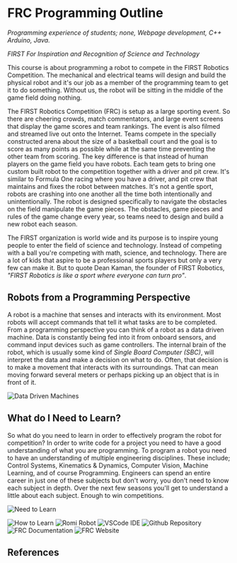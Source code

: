 # FRC Programming Outline
*Programming experience of students; none, Webpage development, C++ Arduino, Java.*

*FIRST For Inspiration and Recognition of Science and Technology*

This course is about programming a robot to compete in the FIRST Robotics Competition.  The mechanical and electrical teams will design and build the physical robot and it's our job as a member of the programming team to get it to do something.  Without us, the robot will be sitting in the middle of the game field doing nothing.

The FIRST Robotics Competition (FRC) is setup as a large sporting event. So there are cheering crowds, match commentators, and large event screens that display the game scores and team rankings. The event is also filmed and streamed live out onto the Internet.  Teams compete in the specially constructed arena about the size of a basketball court and the goal is to score as many points as possible while at the same time preventing the other team from scoring.  The key difference is that instead of human players on the game field you have robots.  Each team gets to bring one custom built robot to the competition together with a driver and pit crew. It's similar to Formula One racing where you have a driver, and pit crew that maintains and fixes the robot between matches. It's not a gentle sport, robots are crashing into one another all the time both intentionally and unintentionally.  The robot is designed specifically to navigate the obstacles on the field manipulate the game pieces. The obstacles, game pieces and rules of the game change every year, so teams need to design and build a new robot each season.

The FIRST organization is world wide and its purpose is to inspire young people to enter the field of science and technology.  Instead of competing with a ball you're competing with math, science, and technology.  There are a lot of kids that aspire to be a professional sports players but only a very few can make it.  But to quote Dean Kaman, the founder of FIRST Robotics, *"FIRST Robotics is like a sport where everyone can turn pro"*.  

## Robots from a Programming Perspective
A robot is a machine that senses and interacts with its environment.  Most robots will accept commands that tell it what tasks are to be completed. From a programming perspective you can think of a robot as a data driven machine.  Data is constantly being fed into it from onboard sensors, and command input devices such as game controllers.  The internal brain of the robot, which is usually some kind of *Single Board Computer (SBC)*, will interpret the data and make a decision on what to do.  Often, that decision is to make a movement that interacts with its surroundings.  That can mean moving forward several meters or perhaps picking up an object that is in front of it.

![Data Driven Machines](../images/CourseIntroduction/CourseIntroduction.001.jpeg)

## What do I Need to Learn?

So what do you need to learn in order to effectively program the robot for competition?  In order to write code for a project you need to have a good understanding of what you are programming.  To program a robot you need to have an understanding of multiple engineering disciplines.  These include; Control Systems, Kinematics & Dynamics, Computer Vision, Machine Learning, and of course Programming.  Engineers can spend an entire career in just one of these subjects but don't worry, you don't need to know each subject in depth.  Over the next few seasons you'll get to understand a little about each subject.  Enough to win competitions.

![Need to Learn](../images/CourseIntroduction/CourseIntroduction.002.jpeg)


![How to Learn](../images/CourseIntroduction/CourseIntroduction.003.jpeg)
![Romi Robot](../images/CourseIntroduction/CourseIntroduction.004.jpeg)
![VSCode IDE](../images/CourseIntroduction/CourseIntroduction.009.jpeg)
![Github Repository](../images/CourseIntroduction/CourseIntroduction.010.jpeg)
![FRC Documentation](../images/CourseIntroduction/CourseIntroduction.011.jpeg)
![FRC Website](../images/CourseIntroduction/CourseIntroduction.012.jpeg)

## References